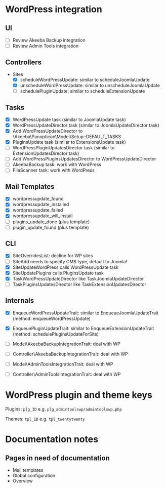 # WordPress integration

## UI
* [ ] Review Akeeba Backup integration
* [ ] Review Admin Tools integration

## Controllers
* Sites
  * [x] scheduleWordPressUpdate: similar to scheduleJoomlaUpdate
  * [x] unscheduleWordPressUpdate: similar to unscheduleJoomlaUpdate
  * [ ] schedulePluginUpdate: similar to scheduleExtensionUpdate

## Tasks

* [x] WordPressUpdate task (similar to JoomlaUpdate task)
* [x] WordPressUpdateDirector task (similar to JoomlaUpdateDirector task)
* [x] Add WordPressUpdateDirector to \Akeeba\Panopticon\Model\Setup::DEFAULT_TASKS
* [x] PluginsUpdate task (similar to ExtensionsUpdate task)
* [ ] WordPressPluginUpdatesDirector task (similar to ExtensionUpdatesDirector task)
* [ ] Add WordPressPluginsUpdatesDirector to WordPressUpdateDirector
* [ ] AkeebaBackup task: work with WordPress
* [ ] FileScanner task: work with WordPress

## Mail Templates
* [x] wordpressupdate_found
* [x] wordpressupdate_installed
* [x] wordpressupdate_failed
* [x] wordpressupdate_will_install
* [ ] plugins_update_done  (plus template)
* [ ] plugin_update_found  (plus template)

## CLI

* [x] SiteOverridesList: decline for WP sites
* [ ] SiteAdd needs to specify CMS type, default to Joomla!
* [x] SiteUpdateWordPress calls WordPressUpdate task
* [x] SiteUpdatePlugins calls PluginsUpdate task
* [x] TaskWordPressUpdateDirector like TaskJoomlaUpdateDirector
* [ ] TaskPluginsUpdatesDirector like TaskExtensionUpdatesDirector

## Internals

* [x] EnqueueWordPressUpdateTrait: similar to EnqueueJoomlaUpdateTrait (method: enqueueWordPressUpdate)
* [x] EnqueuePluginUpdateTrait: similar to EnqueueExtensionUpdateTrait (method: schedulePluginsUpdateForSite)
* [ ] Model\AkeebaBackupIntegrationTrait: deal with WP
* [ ] Controller\AkeebaBackupIntegrationTrait: deal with WP
* [ ] Model\AdminToolsIntegrationTrait: deal with WP
* [ ] Controller\AdminToolsIntegrationTrait: deal with WP



# WordPress plugin and theme keys

Plugins: `plg_ID` e.g. `plg_admintoolswp/admintoolswp.php`

Themes: `tpl_ID` e.g. `tpl_twentytwenty`


# Documentation notes

## Pages in need of documentation

* Mail templates
* Global configuration
* Overview
